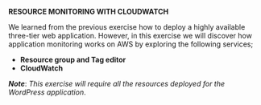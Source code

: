 ﻿**RESOURCE MONITORING WITH CLOUDWATCH**

We learned from the previous exercise how to deploy a highly available three-tier web application. However, in this exercise we will discover how application monitoring works on AWS by exploring the following services;

- **Resource group and Tag editor**
- **CloudWatch**

***Note***: _This exercise will require all the resources deployed for the WordPress application_.

